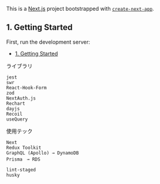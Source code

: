 This is a [Next.js](https://nextjs.org/) project bootstrapped with [`create-next-app`](https://github.com/vercel/next.js/tree/canary/packages/create-next-app).

## 1. Getting Started

First, run the development server:

- [1. Getting Started](#1-getting-started)

ライブラリ

```
jest
swr
React-Hook-Form
zod
NextAuth.js
Rechart
dayjs
Recoil
useQuery
```

使用テック

```
Next
Redux Toolkit
GraphQL (Apollo) → DynamoDB
Prisma　→ RDS
```

```CI/CD
lint-staged
husky
```
